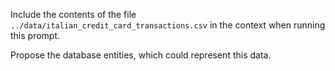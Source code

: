 Include the contents of the file `../data/italian_credit_card_transactions.csv` in the context when running this prompt.

Propose the database entities, which could represent this data.